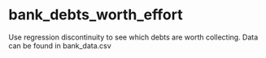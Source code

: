 # bank_debts_worth_effort
Use regression discontinuity to see which debts are worth collecting.
Data can be found in bank_data.csv
